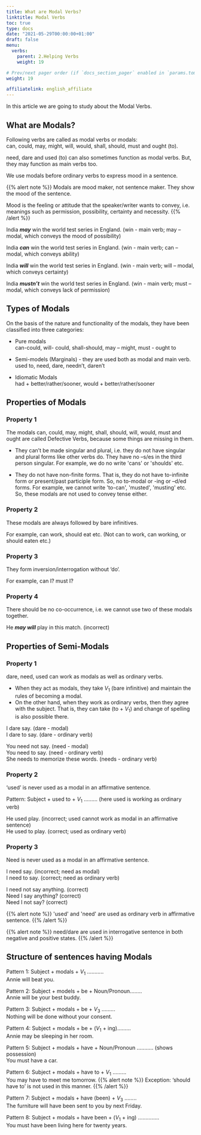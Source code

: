 ```yaml
---
title: What are Modal Verbs? 
linktitle: Modal Verbs  
toc: true
type: docs
date: "2021-05-29T00:00:00+01:00"
draft: false
menu:
  verbs:
    parent: 2.Helping Verbs
    weight: 19

# Prev/next pager order (if `docs_section_pager` enabled in `params.toml`)
weight: 19

affiliatelink: english_affiliate
---
```


In this article we are going to study about the Modal Verbs. 

## What are Modals?

Following verbs are called as modal verbs or modals: <br>
can, could, may, might, will, would, shall, should, must and ought (to). 

need, dare and used (to) can also sometimes function as modal verbs. But, they may function as main verbs too. 

We use modals before ordinary verbs to express mood in a sentence.

{{% alert note %}}
Modals are mood maker, not sentence maker. They show the mood of the sentence. 

Mood is the feeling or attitude that the speaker/writer wants to convey, i.e. meanings such as permission, possibility, certainty and necessity. 
{{% /alert %}}

India ***may*** win the world test series in England. (win - main verb; may – modal, which conveys the mood of possibility)

India ***can*** win the world test series in England. (win - main verb; can – modal, which conveys ability)

India ***will*** win the world test series in England. (win - main verb; will – modal, which conveys certainty)

India ***mustn’t*** win the world test series in England. (win - main verb; must – modal, which conveys lack of permission)


## Types of Modals 

On the basis of the nature and functionality of the modals, they have been classified into three categories:

* Pure modals	<br>
can-could, will- could, shall-should, may – might, must - ought to

* Semi-models (Marginals) - they are used both as modal and main verb. <br>
used to, need, dare, needn’t, daren’t

* Idiomatic Modals <br>
had + better/rather/sooner, would + better/rather/sooner


## Properties of Modals 

### Property 1

The modals can, could, may, might, shall, should, will, would, must and ought are called Defective Verbs, because some things are missing in them. 

* They can’t be made singular and plural, i.e. they do not have singular and plural forms like other verbs do. They have no –s/es in the third person singular. For example, we do no write 'cans' or 'shoulds' etc. 

* They do not have non-finite forms. That is, they do not have to-infinite form or present/past participle form. So, no to-modal or -ing or –d/ed forms. For example, we cannot write 'to-can', 'musted', 'musting' etc. So, these modals are not used to convey tense either. 

### Property 2

These modals are always followed by bare infinitives.  

For example, can work, should eat etc. (Not can to work, can working, or should eaten etc.) 

### Property 3

They form inversion/interrogation without ‘do‘.

For example, can I? must I?

### Property 4

There should be no co-occurrence, i.e. we cannot use two of these modals together. 

He ***<span class="mak-text-color-incorrect">may will</span>*** play in this match. (incorrect)

<!-- Commented out for ebook sake -->
<!-- ### Property 5

We use 'not' after a modal to make it negative. 

He ***should not*** go.

I ***dare not*** say.

He ***need not*** go.

I ***could not*** attend the class.  -->


## Properties of Semi-Modals  

### Property 1

dare, need, used can work as modals as well as ordinary verbs. 

* When they act as modals, they take $V_1$ (bare infinitive) and maintain the rules of becoming a modal. 
* On the other hand, when they work as ordinary verbs, then they agree with the subject. That is, they can take (to + $V_1$) and change of spelling is also possible there. 

I dare say. (dare - modal) <br>
I dare to say. (dare - ordinary verb)

You need not say. (need - modal) <br>
You need to say. (need - ordinary verb) <br>
She needs to memorize these words. (needs - ordinary verb) 

<!-- He used not go. (used - modal) <br>
He used to go. (used - ordinary verb) -->

### Property 2 

‘used’ is never used as a modal in an affirmative sentence. 

Pattern: Subject + used to + $V_1$ ......... (here used is working as ordinary verb)

He used play. (incorrect; used cannot work as modal in an affirmative sentence) <br>
He used to play. (correct; used as ordinary verb)

<!-- Used he go? (correct) <br>
He used not go. (correct) <br> -->
<!-- Used he not go? (correct)  -->

### Property 3

Need is never used as a modal in an affirmative sentence. 

I need say. (incorrect; need as modal) <br>
I need to say. (correct; need as ordinary verb)

I need not say anything. (correct) <br>
Need I say anything? (correct) <br>
Need I not say? (correct) 

{{% alert note %}}
'used' and 'need' are used as ordinary verb in affirmative sentence.
{{% /alert %}} 

{{% alert note %}}
need/dare are used in interrogative sentence in both negative and positive states.
{{% /alert %}}


## Structure of sentences having Modals 

Pattern 1: Subject + modals + $V_1$ ........... <br>
Annie will beat you. 

Pattern 2: Subject + models + be + Noun/Pronoun........ <br>
Annie will be your best buddy. 

Pattern 3: Subject + modals + be + $V_3$ ......... <br>
Nothing will be done without your consent.

Pattern 4: Subject + modals + be + ($V_1$ + ing)......... <br>
Annie may be sleeping in her room.

Pattern 5: Subject + modals + have + Noun/Pronoun ........... (shows possession) <br>
You must have a car.

Pattern 6: Subject + modals + have to + $V_1$ ......... <br>
You may have to meet me tomorrow.
{{% alert note %}}
Exception: ‘should have to’ is not used in this manner.
{{% /alert %}}

Pattern 7: Subject + modals + have (been) + $V_3$ ........ <br>
The furniture will have been sent to you by next Friday.

Pattern 8: Subject + modals + have been + ($V_1$ + ing) .............. <br>
You must have been living here for twenty years.

<!-- Commented out for ebook sake -->
<!-- Pattern 9: Subject + modals + have + Noun/Pronoun + $V_3$ ............... (we use this structure when we are getting the work done by someone else) <br>
I will have my hair cut. 

Pattern 10: Subject + modal + have + had + Noun/Pronoun + $V_3$ ........ <br>
He must have had his leg amputated.

Pattern 11: Subject + modal + have + had + to + $V_1$ <br>
He may have had to resign.  -->


